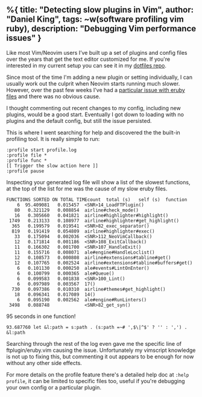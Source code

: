 %{
  title: "Detecting slow plugins in Vim",
  author: "Daniel King",
  tags: ~w(software profiling vim ruby),
  description: "Debugging Vim performance issues"
}
---
Like most Vim/Neovim users I&#8217;ve built up a set of plugins and config files over the years that get the text editor customized for me. If you're interested in my current setup you can see it in my [dotfiles repo](//github.com/northerner/.dotfiles).

Since most of the time I'm adding a new plugin or setting individually, I can usually work out the culprit when Neovim starts running much slower. However, over the past few weeks I've had a [particular issue with eruby files](//github.com/neovim/neovim/issues/12562) and there was no obvious cause.

I thought commenting out recent changes to my config, including new plugins, would be a good start. Eventually I got down to loading with no plugins and the default config, but still the issue persisted.

This is where I went searching for help and discovered the the built-in profiling tool. It is really simple to run:

```
:profile start profile.log
:profile file *
:profile func *
[[ Trigger the slow action here ]]
:profile pause
```

Inspecting your generated log file will show a list of the slowest functions, at the top of the list for me was the cause of my slow eruby files.

```
FUNCTIONS SORTED ON TOTAL TIMEcount  total (s)   self (s)  function
    6  95.409081   0.015457  <SNR>14_LoadFTPlugin()
   80   0.321129   0.008854  airline#check_mode()
   16   0.305660   0.041821  airline#highlighter#highlight()
 1749   0.213133   0.108977  airline#highlighter#get_highlight()
  365   0.199579   0.019541  <SNR>82_exec_separator()
  819   0.191419   0.054809  airline#highlighter#exec()
   33   0.175094   0.002036  <SNR>112_NeoVimCallback()
   12   0.171814   0.001186  <SNR>108_ExitCallback()
   11   0.166302   0.001700  <SNR>107_HandleExit()
   11   0.155716   0.008071  ale#engine#HandleLoclist()
   12   0.108573   0.000808  airline#extensions#tabline#get()
   12   0.107765   0.002524  airline#extensions#tabline#buffers#get()
    6   0.101130   0.000250  ale#events#LintOnEnter()
    6   0.100799   0.000365  ale#Queue()
    6   0.099583   0.001838  <SNR>100_Lint()
    6   0.097989   0.003567  17()
  730   0.097386   0.010310  airline#themes#get_highlight()
   18   0.096341   0.017089  14()
    6   0.095190   0.002562  ale#engine#RunLinters()
 3498   0.088748             <SNR>82_get_syn()
```

95 seconds in one function!

```
93.687760 let &l:path = s:path . (s:path =~# ',$\|^$' ? '' : ',') . &l:path
```

Searching through the rest of the log even gave me the specific line of ftplugin/eruby.vim causing the issue. Unfortunately my vimscript knowledge is not up to fixing this, but commenting it out appears to be enough for now without any other side effects.

For more details on the profile feature there's a detailed help doc at `:help profile`, it can be limited to specific files too, useful if you're debugging your own config or a particular plugin.

